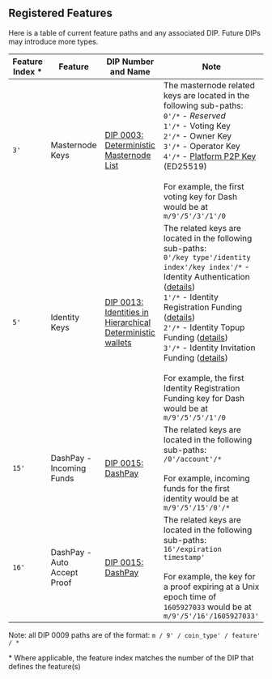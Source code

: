 ## Registered Features

Here is a table of current feature paths and any associated DIP. Future DIPs may introduce more types.


| Feature Index * | Feature | DIP Number and Name | Note |
| ------------------ | ------------ | ------------------- | ---- |
| `3'` | Masternode Keys | [DIP 0003: Deterministic Masternode List](https://github.com/dashpay/dips/blob/master/dip-0003.md) | The masternode related keys are located in the following sub-paths:  <br>`0'/*` - _Reserved_<br>`1'/*` - Voting Key<br>`2'/*` - Owner Key<br>`3'/*` - Operator Key<br>`4'/*` - [Platform P2P Key](../dip-0028.md#calculating-the-platform-node-id) (ED25519)<br><br>For example, the first voting key for Dash would be at `m/9'/5'/3'/1'/0` |
| `5'` | Identity Keys | [DIP 0013: Identities in Hierarchical Deterministic wallets](../dip-0013.md) | The related keys are located in the following sub-paths: <br>`0'/key type'/identity index'/key index'/*` - Identity Authentication ([details](../dip-0013.md#identity-authentication-keys))<br>`1'/*` - Identity Registration Funding ([details](../dip-0013.md#identity-registration-funding-keys))<br>`2'/*` - Identity Topup Funding ([details](../dip-0013.md#identity-top-up-funding-keys))<br>`3'/*` - Identity Invitation Funding ([details](../dip-0013.md#identity-invitatation-funding-keys))<br><br>For example, the first Identity Registration Funding key for Dash would be at `m/9'/5'/5'/1'/0` |
| `15'` | DashPay - Incoming Funds | [DIP 0015: DashPay](../dip-0015.md#dashpay-incoming-funds-derivation-path) | The related keys are located in the following sub-paths: `/0'/account'/*`<br><br>For example, incoming funds for the first identity would be at `m/9'/5'/15'/0'/*` |
| `16'` | DashPay - Auto Accept Proof | [DIP 0015: DashPay](../dip-0015.md#auto-accept-proof-autoacceptproof) | The related keys are located in the following sub-paths: `16'/expiration timestamp'`<br><br>For example, the key for a proof expiring at a Unix epoch time of `1605927033` would be at `m/9'/5'/16'/1605927033'` |

Note: all DIP 0009 paths are of the format: `m / 9' / coin_type' / feature' / *`

\* Where applicable, the feature index matches the number of the DIP that defines the feature(s)
